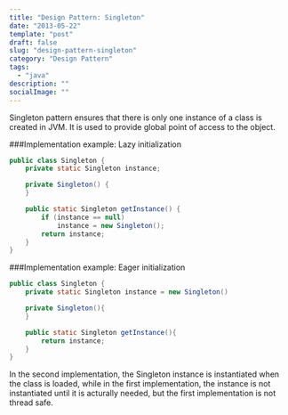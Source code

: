 ```yaml
---
title: "Design Pattern: Singleton"
date: "2013-05-22"
template: "post"
draft: false
slug: "design-pattern-singleton"
category: "Design Pattern"
tags:
  - "java"
description: ""
socialImage: ""
---
```


Singleton pattern ensures that there is only one instance of a class is created
in JVM. It is used to provide global point of access to the object.

###Implementation example: Lazy initialization

```java
public class Singleton {
    private static Singleton instance;

    private Singleton() {
    }

    public static Singleton getInstance() {
        if (instance == null)
            instance = new Singleton();
        return instance;
    }
}
```

###Implementation example: Eager initialization

```java
public class Singleton {
    private static Singleton instance = new Singleton()

    private Singleton(){
    }

    public static Singleton getInstance(){
        return instance;
    }
}
```

In the second implementation, the Singleton instance is instantiated when the
class is loaded, while in the first implementation, the instance is not instantiated until
it is acturally needed, but the first implementation is not thread safe.
